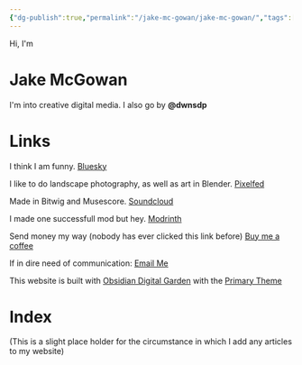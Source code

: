 ```yaml
---
{"dg-publish":true,"permalink":"/jake-mc-gowan/jake-mc-gowan/","tags":["gardenEntry"]}
---
```


Hi, I'm
# Jake McGowan
I'm into creative digital media. I also go by **@dwnsdp**
# Links
I think I am funny.
[Bluesky](https://bsky.app/profile/dwnsdp.bsky.social)

I like to do landscape photography, as well as art in Blender.
[Pixelfed](https://portfolio.pixelfed.social/dwnsdp)

Made in Bitwig and Musescore.
[Soundcloud](https://soundcloud.com/jake-mcgowan-music)

I made one successfull mod but hey.
[Modrinth](https://modrinth.com/user/dwnsdp)

Send money my way (nobody has ever clicked this link before)
[Buy me a coffee](http://buymeacoffee.com/dwnsdp)

If in dire need of communication:
[Email Me](mailto:jwimcgowan@gmail.com)

This website is built with [Obsidian Digital Garden](https://dg-docs.ole.dev/) with the [Primary Theme](https://github.com/primary-theme/obsidian)

# Index
(This is a slight place holder for the circumstance in which I add any articles to my website)


